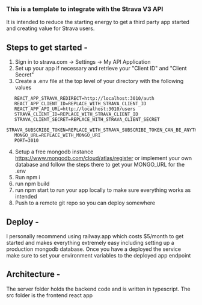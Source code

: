 ### This is a template to integrate with the Strava V3 API

It is intended to reduce the starting energy to get a third party app started and creating value for Strava users.

## Steps to get started -

1. Sign in to strava.com -> Settings -> My API Application
2. Set up your app if necessary and retrieve your "Client ID" and "Client Secret"
3. Create a .env file at the top level of your directory with the following values

```
   REACT_APP_STRAVA_REDIRECT=http://localhost:3010/auth
   REACT_APP_CLIENT_ID=REPLACE_WITH_STRAVA_CLIENT_ID
   REACT_APP_API_URL=http://localhost:3010/users
   STRAVA_CLIENT_ID=REPLACE_WITH_STRAVA_CLIENT_ID
   STRAVA_CLIENT_SECRET=REPLACE_WITH_STRAVA_CLIENT_SECRET
   STRAVA_SUBSCRIBE_TOKEN=REPLACE_WITH_STRAVA_SUBSCRIBE_TOKEN_CAN_BE_ANYTHING
   MONGO_URL=REPLACE_WITH_MONGO_URI
   PORT=3010
```

4. Setup a free mongodb instance https://www.mongodb.com/cloud/atlas/register or implement your own database and follow the steps there to get your MONGO_URL for the .env
5. Run npm i
6. run npm build
7. run npm start to run your app locally to make sure everything works as intended
8. Push to a remote git repo so you can deploy somewhere

## Deploy -

I personally recommend using railway.app which costs $5/month to get started and makes everything extremely easy including setting up a production mongodb database.
Once you have a deployed the service make sure to set your environment variables to the deployed app endpoint

## Architecture -

The server folder holds the backend code and is written in typescript.
The src folder is the frontend react app
